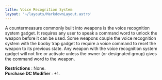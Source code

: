 ```yaml
---
title: Voice Recognition System
layout: '~/layouts/MarkdownLayout.astro'
---
```

A countermeasure commonly built into weapons is the voice recognition system
gadget. It requires any user to speak a command word to unlock the weapon
before it can be used. Some weapons couple the voice recognition system with
the booby trap gadget to require a voice command to reset the weapon to its
previous state. Any weapon with the voice recognition system gadget will not
fire or activate unless the owner (or designated group) gives the command word
to the weapon.

**Restrictions** : None.  
**Purchase DC Modifier** : +1.

